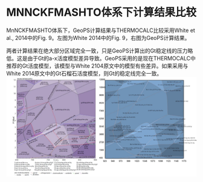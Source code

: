 # MNNCKFMASHTO体系下计算结果比较

MnNCKFMASHTO体系下，GeoPS计算结果与THERMOCALC比较采用White et al., 2014中的Fig. 9。左图为White 2014中的Fig. 9，右图为GeoPS计算结果。

两者计算结果在绝大部分区域完全一致，只是GeoPS计算出的Gt稳定线的压力略低。这是由于Gt的a-x活度模型差异导致。GeoPS采用的是现在THERMOCALC中推荐的Gt活度模型，该模型与White 2104原文中的模型有些差异。如果采用与White 2014原文中的Gt石榴石活度模型，则Gt的稳定线完全一致。
![](../img/Help/W2014MnF9.jpg)

